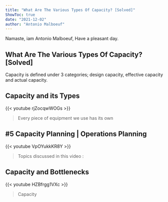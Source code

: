 ```yaml
---
title: "What Are The Various Types Of Capacity? [Solved]"
ShowToc: true 
date: "2021-12-02"
author: "Antonio Malboeuf" 
---
```


Namaste, iam Antonio Malboeuf, Have a pleasant day.
## What Are The Various Types Of Capacity? [Solved]
Capacity is defined under 3 categories; design capacity, effective capacity and actual capacity.

## Capacity and its Types
{{< youtube rjZocqwWOGs >}}
>Every piece of equipment we use has its own 

## #5 Capacity Planning | Operations Planning
{{< youtube VpOYukkKR8Y >}}
>Topics discussed in this video : 

## Capacity and Bottlenecks
{{< youtube HZBfrgg1VXc >}}
>Capacity

